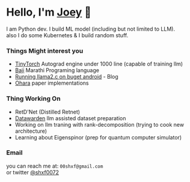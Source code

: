# Hello, I'm [Joey](https://github.com/joey00072/) 👋


I am Python dev. I build ML model (including but not limited to LLM).<br>
also I do some Kubernetes & I build random stuff.

### Things Might interest you 
- [TinyTorch](https://github.com/joey00072/Tinytorch) Autograd engine under 1000 line (capable of training llm)
- [Baji](https://github.com/joey00072/Baji-Marathi-Programing-Language) Marathi Programing language
- [Running llama2.c on buget android](https://www.pythonstuff.com/blog/running_llama2.c_on_buget_android) - Blog
- [Ohara](https://github.com/joey00072/ohara) paper implementations


### Thing Working On
- RetD'Net (Distilled
 Retnet)
- [Datawarden](https://github.com/e-xperiments/datawarden) llm assisted dataset preparation 
- Working on llm traning with rank-decomposition (trying to cook new architecture)
- Learning about Eigenspinor (prep for quantum computer simulator)

### Email
you can reach me at: `00shxf@gmail.com` <br>
or twitter [@shxf0072](https://twitter.com/shxf0072)

